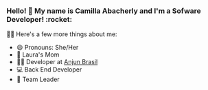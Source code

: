 <h3> Hello! 👋 My name is Camilla Abacherly and I'm a Sofware Developer! :rocket: </h3> 

💁‍♀️ Here's a few more things about me:

- 😄 Pronouns: She/Her
- 👧 Laura's Mom
- 👩‍💻 Developer at [Anjun Brasil](https://github.com/anjun-brasil "Anjun Brasil")
- 💻 Back End Developer
- 🚀 Team Leader


